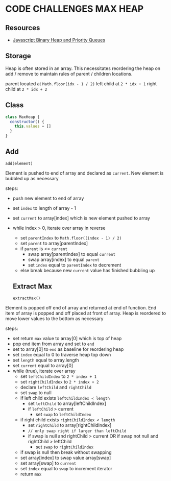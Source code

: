 # CODE CHALLENGES MAX HEAP

## Resources

- [Javascript Binary Heap and Priority Queues](https://www.digitalocean.com/community/tutorials/js-binary-heaps)

## Storage

Heap is often stored in an array. This necessitates reordering the heap on add / remove to maintain rules of parent / children locations.

parent located at `Math.floor(idx - 1 / 2)`
left child at `2 * idx + 1`
right child at `2 * idx + 2`

## Class

```js
class MaxHeap {
  constructor() {
    this.values = []
  }
}
```

## Add

`add(element)`

Element is pushed to end of array and declared as `current`.
New element is bubbled up as necessary

steps:

- push new element to end of array
- set `index` to length of array - 1
- set `current` to array[index] which is new element pushed to array
- while index > 0, iterate over array in reverse

  - set `parentIndex` to `Math.floor((index - 1) / 2)`
  - set `parent` to array[parentIndex]
  - if `parent` is <= `current`
    - swap array[parentIndex] to equal `current`
    - swap array[index] to equal `parent`
    - set `index` equal to `parentIndex` to decrement
  - else break because new `current` value has finished bubbling up

  ## Extract Max

  `extractMax()`

Element is popped off end of array and returned at end of function.
End item of array is popped and off placed at front of array. Heap is reordered to move lower values to the bottom as necessary

steps:

- set return `max` value to array[0] which is top of heap
- pop end item from array and set to `end`
- set to array[0] to `end` as baseline for reordering heap
- set `index` equal to 0 to traverse heap top down
- set `length` equal to array.length
- set `current` equal to array[0]
- while (true), iterate over array
  - set `leftChildIndex` to `2 * index + 1`
  - set `rightChildIndex` to `2 * index + 2`
  - declare `leftChild` and `rightChild`
  - set `swap` to null
  - if left child exists `leftChildIndex < length`
    - set `leftChild` to array[leftChildIndex]
    - if `leftChild` > current
      - set `swap` to `leftChildIndex`
  - if right child exists `rightChildIndex < length`
    - set `rightChild` to array[rightChildIndex]
    - `// only swap right if larger than leftChild`
    - if swap is null and rightChild > current OR
      if swap not null and rightChild > leftChild
      - set `swap` to `rightChildIndex`
  - if swap is null then break without swapping
  - set array[index] to swap value array[swap]
  - set array[swap] to `current`
  - set `index` equal to `swap` to increment iterator
  - return `max`
